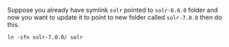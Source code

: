 Suppose you already have symlink `solr` pointed to `solr-6.6.0` folder and now you want to update it to point to new folder called `solr-7.0.0` then do this.

```
ln -sfn solr-7.0.0/ solr
```
